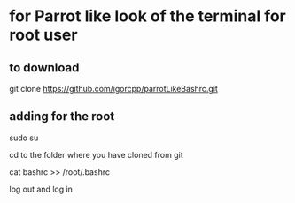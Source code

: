 # for Parrot like look of the terminal for root user

## to download
git clone https://github.com/igorcpp/parrotLikeBashrc.git

## adding for the root 
sudo su

cd to the folder where you have cloned from git

cat bashrc >> /root/.bashrc

log out and log in


